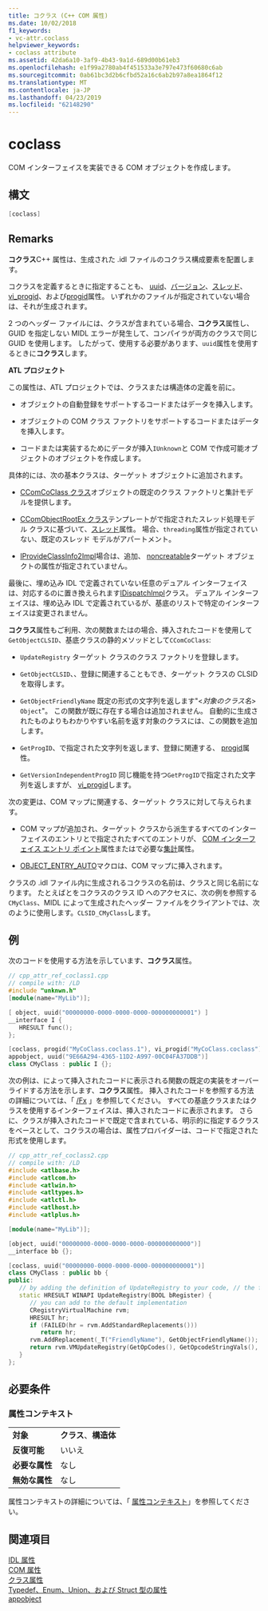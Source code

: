 ```yaml
---
title: コクラス (C++ COM 属性)
ms.date: 10/02/2018
f1_keywords:
- vc-attr.coclass
helpviewer_keywords:
- coclass attribute
ms.assetid: 42da6a10-3af9-4b43-9a1d-689d00b61eb3
ms.openlocfilehash: e1f99a2780ab4f451533a3e797e473f60680c6ab
ms.sourcegitcommit: 0ab61bc3d2b6cfbd52a16c6ab2b97a8ea1864f12
ms.translationtype: MT
ms.contentlocale: ja-JP
ms.lasthandoff: 04/23/2019
ms.locfileid: "62148290"
---
```

# <a name="coclass"></a>coclass

COM インターフェイスを実装できる COM オブジェクトを作成します。

## <a name="syntax"></a>構文

```cpp
[coclass]
```

## <a name="remarks"></a>Remarks

**コクラス**C++ 属性は、生成された .idl ファイルのコクラス構成要素を配置します。

コクラスを定義するときに指定することも、 [uuid](uuid-cpp-attributes.md)、[バージョン](version-cpp.md)、[スレッド](threading-cpp.md)、 [vi_progid](vi-progid.md)、および[progid](progid.md)属性。 いずれかのファイルが指定されていない場合は、それが生成されます。

2 つのヘッダー ファイルには、クラスが含まれている場合、**コクラス**属性し、GUID を指定しない MIDL エラーが発生して、コンパイラが両方のクラスで同じ GUID を使用します。  したがって、使用する必要があります、`uuid`属性を使用するときに**コクラス**します。

**ATL プロジェクト**

この属性は、ATL プロジェクトでは、クラスまたは構造体の定義を前に。

- オブジェクトの自動登録をサポートするコードまたはデータを挿入します。

- オブジェクトの COM クラス ファクトリをサポートするコードまたはデータを挿入します。

- コードまたは実装するためにデータが挿入`IUnknown`と COM で作成可能オブジェクトのオブジェクトを作成します。

具体的には、次の基本クラスは、ターゲット オブジェクトに追加されます。

- [CComCoClass クラス](../../atl/reference/ccomcoclass-class.md)オブジェクトの既定のクラス ファクトリと集計モデルを提供します。

- [CComObjectRootEx クラス](../../atl/reference/ccomobjectrootex-class.md)テンプレートがで指定されたスレッド処理モデル クラスに基づいて、[スレッド](threading-cpp.md)属性。 場合、`threading`属性が指定されていない、既定のスレッド モデルがアパートメント。

- [IProvideClassInfo2Impl](../../atl/reference/iprovideclassinfo2impl-class.md)場合は、追加、 [noncreatable](noncreatable.md)ターゲット オブジェクトの属性が指定されていません。

最後に、埋め込み IDL で定義されていない任意のデュアル インターフェイスは、対応するのに置き換えられます[IDispatchImpl](../../atl/reference/idispatchimpl-class.md)クラス。 デュアル インターフェイスは、埋め込み IDL で定義されているが、基底のリストで特定のインターフェイスは変更されません。

**コクラス**属性もご利用、次の関数またはの場合、挿入されたコードを使用して`GetObjectCLSID`、基底クラスの静的メソッドとして`CComCoClass`:

- `UpdateRegistry` ターゲット クラスのクラス ファクトリを登録します。

- `GetObjectCLSID`、、登録に関連することもでき、ターゲット クラスの CLSID を取得します。

- `GetObjectFriendlyName` 既定の形式の文字列を返します"\<*対象のクラス名*> `Object`"。 この関数が既に存在する場合は追加されません。 自動的に生成されたものよりもわかりやすい名前を返す対象のクラスには、この関数を追加します。

- `GetProgID`、で指定された文字列を返します、登録に関連する、 [progid](progid.md)属性。

- `GetVersionIndependentProgID` 同じ機能を持つ`GetProgID`で指定された文字列を返しますが、 [vi_progid](vi-progid.md)します。

次の変更は、COM マップに関連する、ターゲット クラスに対して与えられます。

- COM マップが追加され、ターゲット クラスから派生するすべてのインターフェイスのエントリとで指定されたすべてのエントリが、 [COM インターフェイス エントリ ポイント](../../mfc/com-interface-entry-points.md)属性またはで必要な[集計](aggregates.md)属性。

- [OBJECT_ENTRY_AUTO](../../atl/reference/object-map-macros.md#object_entry_auto)マクロは、COM マップに挿入されます。

クラスの .idl ファイル内に生成されるコクラスの名前は、クラスと同じ名前になります。  たとえばとをコクラスのクラス ID へのアクセスに、次の例を参照する`CMyClass`、MIDL によって生成されたヘッダー ファイルをクライアントでは、次のように使用します。`CLSID_CMyClass`します。

## <a name="example"></a>例

次のコードを使用する方法を示しています、**コクラス**属性。

```cpp
// cpp_attr_ref_coclass1.cpp
// compile with: /LD
#include "unknwn.h"
[module(name="MyLib")];

[ object, uuid("00000000-0000-0000-0000-000000000001") ]
__interface I {
   HRESULT func();
};

[coclass, progid("MyCoClass.coclass.1"), vi_progid("MyCoClass.coclass"),
appobject, uuid("9E66A294-4365-11D2-A997-00C04FA37DDB")]
class CMyClass : public I {};
```

次の例は、によって挿入されたコードに表示される関数の既定の実装をオーバーライドする方法を示します、**コクラス**属性。 挿入されたコードを参照する方法の詳細については、「 [/Fx](../../build/reference/fx-merge-injected-code.md) 」を参照してください。 すべての基底クラスまたはクラスを使用するインターフェイスは、挿入されたコードに表示されます。 さらに、クラスが挿入されたコードで既定で含まれている、明示的に指定するクラスをベースとして、コクラスの場合は、属性プロバイダーは、コードで指定された形式を使用します。

```cpp
// cpp_attr_ref_coclass2.cpp
// compile with: /LD
#include <atlbase.h>
#include <atlcom.h>
#include <atlwin.h>
#include <atltypes.h>
#include <atlctl.h>
#include <atlhost.h>
#include <atlplus.h>

[module(name="MyLib")];

[object, uuid("00000000-0000-0000-0000-000000000000")]
__interface bb {};

[coclass, uuid("00000000-0000-0000-0000-000000000001")]
class CMyClass : public bb {
public:
   // by adding the definition of UpdateRegistry to your code, // the function will not be included in the injected code
   static HRESULT WINAPI UpdateRegistry(BOOL bRegister) {
      // you can add to the default implementation
      CRegistryVirtualMachine rvm;
      HRESULT hr;
      if (FAILED(hr = rvm.AddStandardReplacements()))
         return hr;
      rvm.AddReplacement(_T("FriendlyName"), GetObjectFriendlyName());
      return rvm.VMUpdateRegistry(GetOpCodes(), GetOpcodeStringVals(),       GetOpcodeDWORDVals(), GetOpcodeBinaryVals(), bRegister);
   }
};
```

## <a name="requirements"></a>必要条件

### <a name="attribute-context"></a>属性コンテキスト

|||
|-|-|
|**対象**|**クラス**、**構造体**|
|**反復可能**|いいえ|
|**必要な属性**|なし|
|**無効な属性**|なし|

属性コンテキストの詳細については、「 [属性コンテキスト](cpp-attributes-com-net.md#contexts)」を参照してください。

## <a name="see-also"></a>関連項目

[IDL 属性](idl-attributes.md)<br/>
[COM 属性](com-attributes.md)<br/>
[クラス属性](class-attributes.md)<br/>
[Typedef、Enum、Union、および Struct 型の属性](typedef-enum-union-and-struct-attributes.md)<br/>
[appobject](appobject.md)